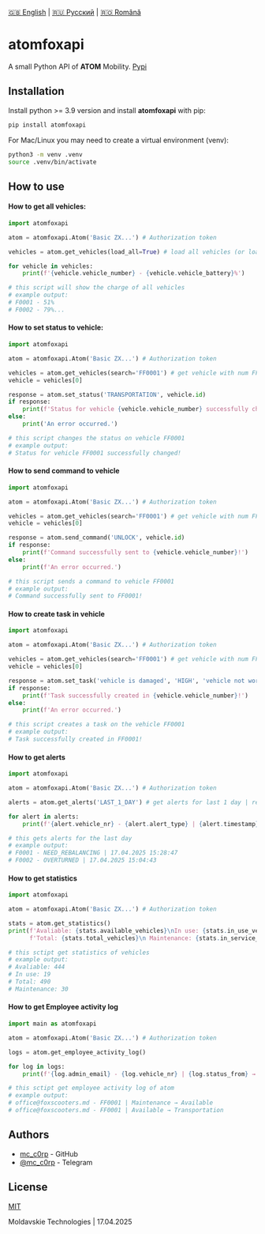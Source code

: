 [🇬🇧 English](./README.md) | [🇷🇺 Русский](./README_ru.md) | [🇷🇴 Română](./README_ro.md)

# atomfoxapi

A small Python API of **ATOM** Mobility.
[Pypi](https://pypi.org/project/atomfoxapi/)

## Installation

Install python >= 3.9 version and install **atomfoxapi** with pip:

```bash
pip install atomfoxapi
```

For Mac/Linux you may need to create a virtual environment (venv):

```bash
python3 -m venv .venv
source .venv/bin/activate
```

## How to use

#### How to get **all vehicles**:
```python
import atomfoxapi

atom = atomfoxapi.Atom('Basic ZX...') # Authorization token

vehicles = atom.get_vehicles(load_all=True) # load all vehicles (or load_all=False for load 100 vehicles)

for vehicle in vehicles:
    print(f'{vehicle.vehicle_number} - {vehicle.vehicle_battery}%')

# this script will show the charge of all vehicles
# example output:
# F0001 - 51%
# F0002 - 79%...
```

#### How to **set status** to vehicle:
```python
import atomfoxapi

atom = atomfoxapi.Atom('Basic ZX...') # Authorization token

vehicles = atom.get_vehicles(search='FF0001') # get vehicle with num FF0001 (return List[])
vehicle = vehicles[0]

response = atom.set_status('TRANSPORTATION', vehicle.id)
if response:
    print(f'Status for vehicle {vehicle.vehicle_number} successfully changed!')
else:
    print('An error occurred.')

# this script changes the status on vehicle FF0001
# example output:
# Status for vehicle FF0001 successfully changed!
```

#### How to **send command** to vehicle
```python
import atomfoxapi

atom = atomfoxapi.Atom('Basic ZX...') # Authorization token

vehicles = atom.get_vehicles(search='FF0001') # get vehicle with num FF0001 | return List[]
vehicle = vehicles[0]

response = atom.send_command('UNLOCK', vehicle.id)
if response:
    print(f'Command successfully sent to {vehicle.vehicle_number}!')
else:
    print(f'An error occurred.')

# this script sends a command to vehicle FF0001
# example output:
# Command successfully sent to FF0001!
```

#### How to **create task** in vehicle
```python
import atomfoxapi

atom = atomfoxapi.Atom('Basic ZX...') # Authorization token

vehicles = atom.get_vehicles(search='FF0001') # get vehicle with num FF0001 | return List[]
vehicle = vehicles[0]

response = atom.set_task('vehicle is damaged', 'HIGH', 'vehicle not working', vehicle.id)
if response:
    print(f'Task successfully created in {vehicle.vehicle_number}!')
else:
    print(f'An error occurred.')

# this script creates a task on the vehicle FF0001
# example output:
# Task successfully created in FF0001!
```

#### How to **get alerts**
```python
import atomfoxapi

atom = atomfoxapi.Atom('Basic ZX...') # Authorization token

alerts = atom.get_alerts('LAST_1_DAY') # get alerts for last 1 day | return List[]

for alert in alerts:
    print(f'{alert.vehicle_nr} - {alert.alert_type} | {alert.timestamp}')

# this gets alerts for the last day
# example output:
# F0001 - NEED_REBALANCING | 17.04.2025 15:28:47
# F0002 - OVERTURNED | 17.04.2025 15:04:43
```

#### How to **get statistics**
```python
import atomfoxapi

atom = atomfoxapi.Atom('Basic ZX...') # Authorization token

stats = atom.get_statistics()
print(f'Avaliable: {stats.available_vehicles}\nIn use: {stats.in_use_vehicles}\n',
      f'Total: {stats.total_vehicles}\n Maintenance: {stats.in_service_vehicles}\n')

# this sctipt get statistics of vehicles
# example output:
# Avaliable: 444
# In use: 19
# Total: 490
# Maintenance: 30
```

#### How to **get Employee activity log**
```python
import main as atomfoxapi

atom = atomfoxapi.Atom('Basic ZX...') # Authorization token

logs = atom.get_employee_activity_log()

for log in logs:
    print(f'{log.admin_email} - {log.vehicle_nr} | {log.status_from} → {log.status_to}')

# this sctipt get employee activity log of atom
# example output:
# office@foxscooters.md - FF0001 | Maintenance → Available
# office@foxscooters.md - FF0001 | Available → Transportation
```

## Authors

- [mc_c0rp](https://www.github.com/mc-c0rp) - GitHub
- [@mc_c0rp](https://t.me/mc_c0rp) - Telegram

## License

[MIT](https://choosealicense.com/licenses/mit/)

Moldavskie Technologies | 17.04.2025
